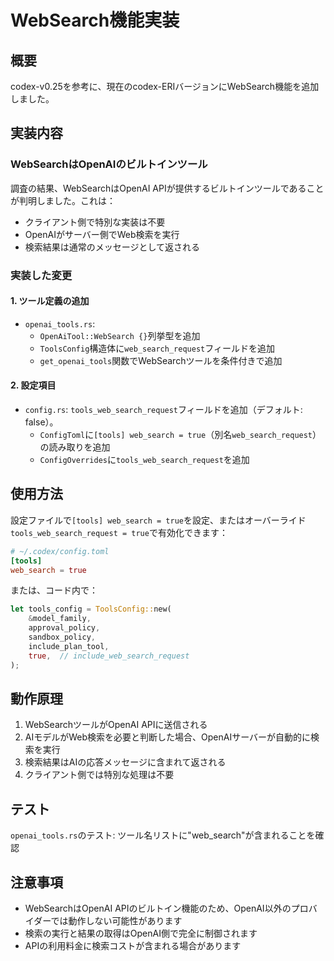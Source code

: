 # WebSearch機能実装

## 概要
codex-v0.25を参考に、現在のcodex-ERIバージョンにWebSearch機能を追加しました。

## 実装内容

### WebSearchはOpenAIのビルトインツール
調査の結果、WebSearchはOpenAI APIが提供するビルトインツールであることが判明しました。これは：
- クライアント側で特別な実装は不要
- OpenAIがサーバー側でWeb検索を実行
- 検索結果は通常のメッセージとして返される

### 実装した変更

#### 1. ツール定義の追加
- `openai_tools.rs`: 
  - `OpenAiTool::WebSearch {}`列挙型を追加
  - `ToolsConfig`構造体に`web_search_request`フィールドを追加
  - `get_openai_tools`関数でWebSearchツールを条件付きで追加

#### 2. 設定項目
- `config.rs`: `tools_web_search_request`フィールドを追加（デフォルト: false）。
  - `ConfigToml`に`[tools] web_search = true`（別名`web_search_request`）の読み取りを追加
  - `ConfigOverrides`に`tools_web_search_request`を追加

## 使用方法

設定ファイルで`[tools] web_search = true`を設定、またはオーバーライド`tools_web_search_request = true`で有効化できます：

```toml
# ~/.codex/config.toml
[tools]
web_search = true
```

または、コード内で：

```rust
let tools_config = ToolsConfig::new(
    &model_family,
    approval_policy,
    sandbox_policy,
    include_plan_tool,
    true,  // include_web_search_request
);
```

## 動作原理

1. WebSearchツールがOpenAI APIに送信される
2. AIモデルがWeb検索を必要と判断した場合、OpenAIサーバーが自動的に検索を実行
3. 検索結果はAIの応答メッセージに含まれて返される
4. クライアント側では特別な処理は不要

## テスト

`openai_tools.rs`のテスト: ツール名リストに"web_search"が含まれることを確認

## 注意事項

- WebSearchはOpenAI APIのビルトイン機能のため、OpenAI以外のプロバイダーでは動作しない可能性があります
- 検索の実行と結果の取得はOpenAI側で完全に制御されます
- APIの利用料金に検索コストが含まれる場合があります
